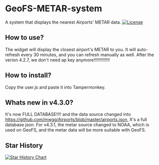 # GeoFS-METAR-system
A system that displays the nearest Airports' METAR data.
[![License](https://img.shields.io/badge/License-MIT%20License-green.svg)](https://opensource.org/license/MIT)
## How to use?
The widget will display the closest airport's METAR to you. It will auto-refresh every 30 minutes, and you can refresh manually as well.
After the verion 4.2.7, we don't need ap key anymore!!!!!!!!!!!!!
## How to install?
Copy the user.js and paste it into Tampermonkey.
## Whats new in v4.3.0?
It's now FULL DATABASE!!!! and the data source changed into https://github.com/mwgg/Airports/blob/master/airports.json, It's a full database json.
For v4.3.1, the metar source changed to NOAA, which is used on GeoFS, and the metar data will be more suitable with GeoFS.
## Star History

<a href="https://www.star-history.com/#seabus0316/GeoFS-METAR-system&type=date&legend=top-left">
 <picture>
   <source media="(prefers-color-scheme: dark)" srcset="https://api.star-history.com/svg?repos=seabus0316/GeoFS-METAR-system&type=date&theme=dark&legend=top-left" />
   <source media="(prefers-color-scheme: light)" srcset="https://api.star-history.com/svg?repos=seabus0316/GeoFS-METAR-system&type=date&legend=top-left" />
   <img alt="Star History Chart" src="https://api.star-history.com/svg?repos=seabus0316/GeoFS-METAR-system&type=date&legend=top-left" />
 </picture>
</a>
